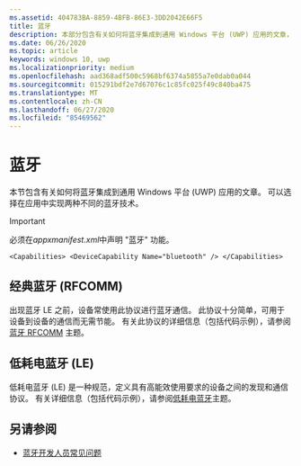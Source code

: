 ```yaml
---
ms.assetid: 404783BA-8859-4BFB-86E3-3DD2042E66F5
title: 蓝牙
description: 本部分包含有关如何将蓝牙集成到通用 Windows 平台 (UWP) 应用的文章，包括如何使用 RFCOMM、GATT 和低功耗 (LE) 广告。
ms.date: 06/26/2020
ms.topic: article
keywords: windows 10, uwp
ms.localizationpriority: medium
ms.openlocfilehash: aad368adf500c5968bf6374a5855a7e0dab0a044
ms.sourcegitcommit: 015291bdf2e7d67076c1c85fc025f49c840ba475
ms.translationtype: MT
ms.contentlocale: zh-CN
ms.lasthandoff: 06/27/2020
ms.locfileid: "85469562"
---
```

# <a name="bluetooth"></a>蓝牙
本节包含有关如何将蓝牙集成到通用 Windows 平台 (UWP) 应用的文章。 可以选择在应用中实现两种不同的蓝牙技术。

> [!Important]
> 必须在*appxmanifest.xml*中声明 "蓝牙" 功能。
>
> `<Capabilities> <DeviceCapability Name="bluetooth" /> </Capabilities>`

## <a name="classic-bluetooth-rfcomm"></a>经典蓝牙 (RFCOMM)
出现蓝牙 LE 之前，设备常使用此协议进行蓝牙通信。 此协议十分简单，可用于设备到设备的通信而无需节能。 有关此协议的详细信息（包括代码示例），请参阅[蓝牙 RFCOMM](send-or-receive-files-with-rfcomm.md) 主题。

## <a name="bluetooth-low-energy-le"></a>低耗电蓝牙 (LE)
低耗电蓝牙 (LE) 是一种规范，定义具有高能效使用要求的设备之间的发现和通信协议。 有关详细信息（包括代码示例），请参阅[低耗电蓝牙](bluetooth-low-energy-overview.md)主题。

## <a name="see-also"></a>另请参阅
- [蓝牙开发人员常见问题](bluetooth-dev-faq.md)